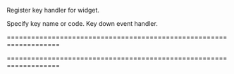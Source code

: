 <!--**
/*-------------------------------------------
    Auto-generated file. Do not modify.
-------------------------------------------

**-->
<!--d-->
Register key handler for widget.
<!--/d-->
<!--p1d-->Specify key name or code.<!--/p1d-->
<!--p2d-->Key down event handler.<!--/p2d-->
===================================================================
<!--hidden--><!--/hidden-->
===================================================================

<!--handmade-->
<!--/handmade-->